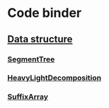 # Code binder

## [Data structure](https://github.com/eggeek/code_binder/tree/master/DataStructure)
### [SegmentTree](https://github.com/eggeek/code_binder/tree/master/DataStructure/SegmentTree.cpp)
### [HeavyLightDecomposition](https://github.com/eggeek/code_binder/tree/master/DataStructure/HeavyLightDecomposition.cpp)
### [SuffixArray](https://github.com/eggeek/code_binder/tree/master/DataStructure/SuffixArray.cpp)

